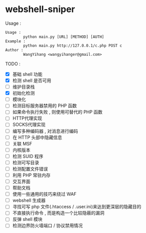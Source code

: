 # webshell-sniper

Usage :
```
Usage : 
        python main.py [URL] [METHOD] [AUTH]
Example : 
        python main.py http://127.0.0.1/c.php POST c
Author : 
        WangYihang <wangyihanger@gmail.com>
```

TODO :
- [x] 基础 shell 功能
- [x] 检测 shell 是否可用
- [ ] 维护目录栈
- [x] 初始化检测
- [ ] 模块化
- [ ] 检测目标服务器禁用的 PHP 函数
- [ ] 如果命令执行失败 , 则使用可替代的 PHP 函数
- [ ] HTTP代理实现
- [ ] SOCKS代理实现
- [ ] 编写多种编码器 , 对消息进行编码
- [ ] 在 HTTP 头部中隐藏信息
- [ ] 关联 MSF
- [ ] 内核版本
- [ ] 检测 SUID 程序
- [ ] 检测可写目录
- [ ] 检测配置文件错误
- [ ] 利用 PHP 常驻内存
- [ ] 交互界面
- [ ] 帮助文档
- [ ] 使用一些通用的技巧来绕过 WAF
- [ ] webshell 生成器
- [ ] 寻找可写 php 文件(.htaccess / .user.ini)来达到更深层的隐藏目的
- [ ] 不直接执行命令 , 而是构造一个比较隐蔽的漏洞
- [ ] 反弹 shell 模块
- [ ] 检测边界防火墙端口 / 协议禁用情况
